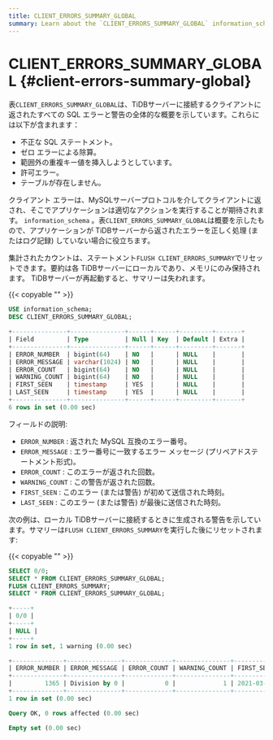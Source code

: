 ```yaml
---
title: CLIENT_ERRORS_SUMMARY_GLOBAL
summary: Learn about the `CLIENT_ERRORS_SUMMARY_GLOBAL` information_schema table.
---
```


# CLIENT_ERRORS_SUMMARY_GLOBAL {#client-errors-summary-global}

表`CLIENT_ERRORS_SUMMARY_GLOBAL`は、TiDBサーバーに接続するクライアントに返されたすべての SQL エラーと警告の全体的な概要を示しています。これらには以下が含まれます：

-   不正な SQL ステートメント。
-   ゼロ エラーによる除算。
-   範囲外の重複キー値を挿入しようとしています。
-   許可エラー。
-   テーブルが存在しません。

クライアント エラーは、MySQLサーバープロトコルを介してクライアントに返され、そこでアプリケーションは適切なアクションを実行することが期待されます。 `information_schema` 。表`CLIENT_ERRORS_SUMMARY_GLOBAL`は概要を示したもので、アプリケーションが TiDBサーバーから返されたエラーを正しく処理 (またはログ記録) していない場合に役立ちます。

集計されたカウントは、ステートメント`FLUSH CLIENT_ERRORS_SUMMARY`でリセットできます。要約は各 TiDBサーバーにローカルであり、メモリにのみ保持されます。 TiDBサーバーが再起動すると、サマリーは失われます。

{{< copyable "" >}}

```sql
USE information_schema;
DESC CLIENT_ERRORS_SUMMARY_GLOBAL;
```

```sql
+---------------+---------------+------+------+---------+-------+
| Field         | Type          | Null | Key  | Default | Extra |
+---------------+---------------+------+------+---------+-------+
| ERROR_NUMBER  | bigint(64)    | NO   |      | NULL    |       |
| ERROR_MESSAGE | varchar(1024) | NO   |      | NULL    |       |
| ERROR_COUNT   | bigint(64)    | NO   |      | NULL    |       |
| WARNING_COUNT | bigint(64)    | NO   |      | NULL    |       |
| FIRST_SEEN    | timestamp     | YES  |      | NULL    |       |
| LAST_SEEN     | timestamp     | YES  |      | NULL    |       |
+---------------+---------------+------+------+---------+-------+
6 rows in set (0.00 sec)
```

フィールドの説明:

-   `ERROR_NUMBER` : 返された MySQL 互換のエラー番号。
-   `ERROR_MESSAGE` : エラー番号に一致するエラー メッセージ (プリペアドステートメント形式)。
-   `ERROR_COUNT` : このエラーが返された回数。
-   `WARNING_COUNT` : この警告が返された回数。
-   `FIRST_SEEN` : このエラー (または警告) が初めて送信された時刻。
-   `LAST_SEEN` : このエラー (または警告) が最後に送信された時刻。

次の例は、ローカル TiDBサーバーに接続するときに生成される警告を示しています。サマリーは`FLUSH CLIENT_ERRORS_SUMMARY`を実行した後にリセットされます:

{{< copyable "" >}}

```sql
SELECT 0/0;
SELECT * FROM CLIENT_ERRORS_SUMMARY_GLOBAL;
FLUSH CLIENT_ERRORS_SUMMARY;
SELECT * FROM CLIENT_ERRORS_SUMMARY_GLOBAL;
```

```sql
+-----+
| 0/0 |
+-----+
| NULL |
+-----+
1 row in set, 1 warning (0.00 sec)

+--------------+---------------+-------------+---------------+---------------------+---------------------+
| ERROR_NUMBER | ERROR_MESSAGE | ERROR_COUNT | WARNING_COUNT | FIRST_SEEN          | LAST_SEEN           |
+--------------+---------------+-------------+---------------+---------------------+---------------------+
|         1365 | Division by 0 |           0 |             1 | 2021-03-18 13:10:51 | 2021-03-18 13:10:51 |
+--------------+---------------+-------------+---------------+---------------------+---------------------+
1 row in set (0.00 sec)

Query OK, 0 rows affected (0.00 sec)

Empty set (0.00 sec)
```
